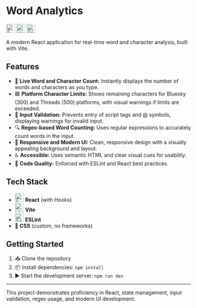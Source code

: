 # Word Analytics

<img src="https://img.shields.io/badge/React-18-blue?logo=react" alt="React" height="24" />
<img src="https://img.shields.io/badge/Vite-⚡-yellow?logo=vite" alt="Vite" height="24" />
<img src="https://img.shields.io/badge/ESLint-lint-purple?logo=eslint" alt="ESLint" height="24" />

A modern React application for real-time word and character analysis, built with Vite.

## Features

- 🚦 **Live Word and Character Count:** Instantly displays the number of words and characters as you type.
- 🟦 **Platform Character Limits:** Shows remaining characters for Bluesky (300) and Threads (500) platforms, with visual warnings if limits are exceeded.
- 🚫 **Input Validation:** Prevents entry of script tags and @ symbols, displaying warnings for invalid input.
- 🔍 **Regex-based Word Counting:** Uses regular expressions to accurately count words in the input.
- 🎨 **Responsive and Modern UI:** Clean, responsive design with a visually appealing background and layout.
- ♿ **Accessible:** Uses semantic HTML and clear visual cues for usability.
- 🧹 **Code Quality:** Enforced with ESLint and React best practices.

## Tech Stack

- <img src="https://cdn.jsdelivr.net/gh/devicons/devicon/icons/react/react-original.svg" alt="React" width="24" /> **React** (with Hooks)
- <img src="https://cdn.jsdelivr.net/gh/devicons/devicon/icons/vite/vite-original.svg" alt="Vite" width="24" /> **Vite**
- <img src="https://cdn.jsdelivr.net/gh/devicons/devicon/icons/eslint/eslint-original.svg" alt="ESLint" width="24" /> **ESLint**
- 🎨 **CSS** (custom, no frameworks)

## Getting Started

1. 📥 Clone the repository
2. 📦 Install dependencies: `npm install`
3. ▶️ Start the development server: `npm run dev`

---

This project demonstrates proficiency in React, state management, input validation, regex usage, and modern UI development.
